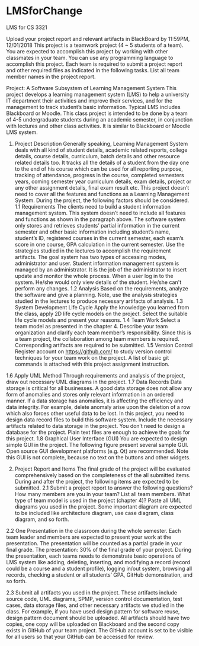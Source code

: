 # LMSforChange
LMS for CS 3321



Upload your project report and relevant artifacts in BlackBoard by 11:59PM, 12/01/2018
This project is a teamwork project (4 ~ 5 students of a team). You are expected to accomplish this project by working with other classmates in your team. You can use any programming language to accomplish this project. Each team is required to submit a project report and other required files as indicated in the following tasks. 
List all team member names in the project report.

Project: A Software Subsystem of Learning Management System
This project develops a learning management system (LMS) to help a university IT department their activities and improve their services, and for the management to track student’s basic information. Typical LMS includes Blackboard or Moodle. This class project is intended to be done by a team of 4-5 undergraduate students during an academic semester, in conjunction with lectures and other class activities. It is similar to Blackboard or Moodle LMS system.
1.	Project Description
Generally speaking, Learning Management System deals with all kind of student details, academic related reports, college details, course details, curriculum, batch details and other resource related details too.  It tracks all the details of a student from the day one to the end of his course which can be used for all reporting purpose, tracking of attendance, progress in the course, completed semesters years, coming semester year curriculum details, exam details, project or any other assignment details, final exam result etc. This project doesn’t need to cover all the features and functions as a Learning Management System. During the project, the following factors should be considered.
1.1	Requirements
The clients need to build a student information management system. This system doesn’t need to include all features and functions as shown in the paragraph above. The software system only stores and retrieves students’ partial information in the current semester and other basic information including student’s name, student’s ID, registered courses in the current semester, each exam’s score in one course, GPA calculation in the current semester. Use the strategies studied in the lectures to accomplish the requirement artifacts. The goal system has two types of accessing modes, administrator and user. Student information management system is managed by an administrator. It is the job of the administrator to insert update and monitor the whole process. When a user log in to the system. He/she would only view details of the student. He/she can't perform any changes.
1.2	Analysis
Based on the requirements, analyze the software and give a planning. Note, use the analysis strategies studied in the lectures to produce necessary artifacts of analysis.
1.3	System Development Life Cycle
Apply the knowledge you learned from the class, apply 2D life cycle models on the project. Select the suitable life cycle models and present your reasons.
1.4	Team Work
Select a team model as presented in the chapter 4. Describe your team organization and clarify each team member’s responsibility. Since this is a team project, the collaboration among team members is required. Corresponding artifacts are required to be submitted.
1.5	Version Control
Register account on https://github.com/ to study version control techniques for your team work on the project. A list of basic git commands is attached with this project assignment instruction.

1.6	Apply UML Method 
Through requirements and analysis of the project, draw out necessary UML diagrams in the project.
1.7	Data Records
Data storage is critical for all businesses. A good data storage does not allow any form of anomalies and stores only relevant information in an ordered manner. If a data storage has anomalies, it is affecting the efficiency and data integrity. For example, delete anomaly arise upon the deletion of a row which also forces other useful data to be lost. In this project, you need to design data record files to build this software system. Include the necessary artifacts related to data storage in the project. You don’t need to design a database for the project. Plain text files are enough to achieve the goals for this project.
1.8	Graphical User Interface (GUI)
You are expected to design simple GUI in the project. The following figure present several sample GUI. Open source GUI development platforms (e.g. Qt) are recommended. Note this GUI is not complete, because no text on the buttons and other widgets.
     

2.	Project Report and Items
The final grade of the project will be evaluated comprehensively based on the completeness of the all submitted items. During and after the project, the following items are expected to be submitted.
2.1	Submit a project report to answer the following questions?
How many members are you in your team? List all team members.
What type of team model is used in the project (chapter 4)?
Paste all UML diagrams you used in the project. Some important diagram are expected to be included like architecture diagram, use case diagram, class diagram, and so forth.

2.2	One Presentation in the classroom during the whole semester. Each team leader and members are expected to present your work at the presentation. The presentation will be counted as a partial grade in your final grade.
The presentation: 30% of the final grade of your project.
During the presentation, each teams needs to demonstrate basic operations of LMS system like adding, deleting, inserting, and modifying a record (record could be a course and a student profile), logging in/out system, browsing all records, checking a student or all students’ GPA, GitHub demonstration, and so forth.

2.3	Submit all artifacts you used in the project. These artifacts include source code, UML diagrams, SPMP, version control documentation, test cases, data storage files, and other necessary artifacts we studied in the class. For example, if you have used design pattern for software reuse, design pattern document should be uploaded. All artifacts should have two copies, one copy will be uploaded on Blackboard and the second copy exists in GitHub of your team project. The GitHub account is set to be visible for all users so that your GitHub can be accessed for review.
